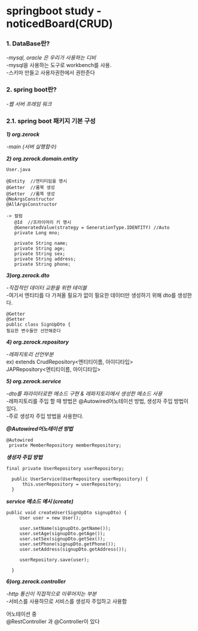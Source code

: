 
# springboot study - noticedBoard(CRUD)

### 1. DataBase란?

*-mysql, oracle 은 우리가 사용하는 디비*  
 -mysql을 사용하는 도구로 workbench를 사용.  
 -스키마 만들고 사용자권한에서 권한준다  

### 2. spring boot란?  

*-웹 서버 프레임 워크*

### 2.1. spring boot 패키지 기본 구성

***1) org.zerock***

*-main (서버 실행함수)*

***2) org.zerock.domain.entity***  

```
User.java

@Entity  //엔티티임을 명시
@Getter  //롬북 생성
@Setter  //롬북 생성
@NoArgsConstructor  
@AllArgsConstructor

-> 컬럼
   @Id  //프라이머리 키 명시
   @GeneratedValue(strategy = GenerationType.IDENTITY) //Auto
   private Long mno;
   
   private String name;
   private String age;
   private String sex;
   private String address;
   private String phone;
```

 ***3)org.zerock.dto***
  
  *-직접적인 데이터 교환을 위한 테이블*  
  -여기서 엔티티를 다 가져올 필요가 없이 필요한 데이터만 생성하기 위해 dto를 생성한다.
```
@Getter
@Setter
public class SignUpDto {  
필요한 변수들만 선언해준다
```

***4) org.zerock.repository***

  *-레파지토리 선언부분*  
 ex) extends CrudRepository<엔티티이름, 아이디타입>  
     JAPRepository<엔티티이름, 아이디타입>  

***5) org.zerock.service***

*-dto를 파라미터로한 메소드 구현 & 레파지토리에서 생성한 메소드 사용*  
-레파지토리를 주입 할 때 방법은 @Autowired어노테이션 방법, 생성자 주입 방법이 있다.  
-주로 생성자 주입 방법을 사용한다.

**_@Autowired어노테이션 방법_**

```
@Autowired
 private MemberRepository memberRepository;
 ```


**_생성자 주입 방법_**

```
final private UserRepository userRepository;

  public UserService(UserRepository userRepository) {
      this.userRepository = userRepository;
  }
  ```
  
  
**_service 메소드 예시 (create)_**

```
public void createUser(SignUpDto signupDto) {
     User user = new User();
     
     user.setName(signupDto.getName());
     user.setAge(signupDto.getAge());
     user.setSex(signupDto.getSex());
     user.setPhone(signupDto.getPhone());
     user.setAddress(signupDto.getAddress());

     userRepository.save(user); 
    
  }
  ```

***6)org.zerock.controller***

*-http 통신이 직접적으로 이루어지는 부분*  
-서비스를 사용하므로 서비스를 생성자 주입하고 사용함

어노테이션 중  
@RestController 과 @Controller이 있다
